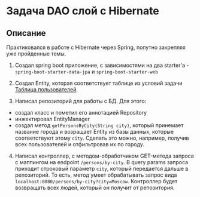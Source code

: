 # Задача DAO слой c Hibernate

## Описание
Практиковался в работе с Hibernate через Spring, попутно закрепляя уже пройденные темы. 

1. Создал spring boot приложение, с зависимостями на два starter'а - `spring-boot-starter-data-jpa` и `spring-boot-starter-web`

2. Создал Entity, которая соответствует таблице из условий задачи [Таблица пользователей](../../sql-basic/task/README.md).

3. Написал репозиторий для работы с БД. Для этого:
 - создал класс и пометил его аннотацией Repository
 - инжектировал EntityManager
 - создал метод `getPersonsByCity(String city)`, который принемает название города и возращает Entity из базы данных, которые соответствуют этому `city`. Сделать это можно, например, получив всех пользователей и отфильтровав их по городу.

4. Написал контроллер, с методом-обработчиком GET-метода запроса с маппингом на endpoint `/persons/by-city`. В query params запроса приходит строковый параметр `city`, который передается дальше в репозиторий. То есть, метод умеет обрабатывать запрос вида `localhost:8080/persons/by-city?city=Moscow`.
Контроллер будет возвращать всех людей, который он получит от репозитория.